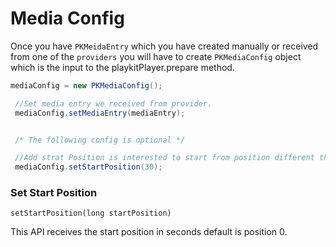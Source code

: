 
# Media Config

Once you have `PKMeidaEntry` which you have created manually or received from one of the `providers` you will have to create `PKMediaConfig` object which is the input to the playkitPlayer.prepare method.

``` java
mediaConfig = new PKMediaConfig();

 //Set media entry we received from provider.
 mediaConfig.setMediaEntry(mediaEntry);


 /* The following config is optional */

 //Add strat Position is interested to start from position different than 0
 mediaConfig.setStartPosition(30);

```

### Set Start Position
```
setStartPosition(long startPosition)
```
This API receives the start position in seconds default is position 0.


